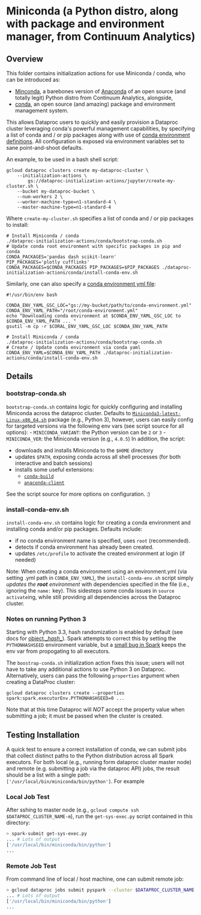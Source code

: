 # Miniconda (a Python distro, along with package and environment manager, from Continuum Analytics)

## Overview

This folder contains initialization actions for use Miniconda / conda, who can be introduced as:
 
- [Minconda](http://conda.pydata.org/miniconda.html), a barebones version of [Anaconda](https://www.continuum.io/why-anaconda) of an open source (and totally legit) Python distro from Continuum Analytics, alongside,
- [conda](http://conda.pydata.org/docs/), an open source (and amazing) package and environment management system.

This allows Dataproc users to quickly and easily provision a Dataproc cluster leveraging conda's powerful management capabilities, by specifying a list of conda and / or pip packages along with use of [conda environment definitions](https://github.com/conda/conda-env#environment-file-example). All configuration is exposed via environment variables set to sane point-and-shoot defaults.

An example, to be used in a bash shell script:

```
gcloud dataproc clusters create my-dataproc-cluster \
    --initialization-actions \
        gs://dataproc-initialization-actions/jupyter/create-my-cluster.sh \
    --bucket my-dataproc-bucket \
    --num-workers 2 \
    --worker-machine-type=n1-standard-4 \
    --master-machine-type=n1-standard-4
```

Where `create-my-cluster.sh` specifies a list of conda and / or pip packages to install:

```
# Install Miniconda / conda
./dataproc-initialization-actions/conda/bootstrap-conda.sh
# Update conda root environment with specific packages in pip and conda
CONDA_PACKAGES='pandas dash scikit-learn'
PIP_PACKAGES='plotly cufflinks'
CONDA_PACKAGES=$CONDA_PACKAGES PIP_PACKAGES=$PIP_PACKAGES ./dataproc-initialization-actions/conda/install-conda-env.sh
```

Similarly, one can also specify a [conda environment yml file](https://github.com/conda/conda-env):

```
#!/usr/bin/env bash

CONDA_ENV_YAML_GSC_LOC="gs://my-bucket/path/to/conda-environment.yml"
CONDA_ENV_YAML_PATH="/root/conda-environment.yml"
echo "Downloading conda environment at $CONDA_ENV_YAML_GSC_LOC to $CONDA_ENV_YAML_PATH ... "
gsutil -m cp -r $CORAL_ENV_YAML_GSC_LOC $CONDA_ENV_YAML_PATH

# Install Miniconda / conda
./dataproc-initialization-actions/conda/bootstrap-conda.sh
# Create / Update conda environment via conda yaml
CONDA_ENV_YAML=$CONDA_ENV_YAML_PATH ./dataproc-initialization-actions/conda/install-conda-env.sh

```


## Details 

### bootstrap-conda.sh

`bootstrap-conda.sh` contains logic for quickly configuring and installing Miniconda across the dataproc cluster. Defaults to [`Miniconda3-latest-Linux-x86_64.sh`](https://repo.continuum.io/miniconda/Miniconda3-latest-Linux-x86_64.sh) package (e.g., Python 3), however, users can easily config for targeted versions via the following env vars (see script source for all options):
    - `MINICONDA_VARIANT`: the Python version can be `2` or `3`
    - `MINICONDA_VER`: the Miniconda version (e.g., `4.0.5`)
In addition, the script:
- downloads and installs Miniconda to the `$HOME` directory
- updates `$PATH`, exposing conda across all shell processes (for both interactive and batch sessions)
- installs some useful extensions:
    - [`conda-build`](https://github.com/conda/conda-build)
    - [`anaconda-client`](https://github.com/Anaconda-Server/anaconda-client)
    
See the script source for more options on configuration. :)

### install-conda-env.sh

`install-conda-env.sh` contains logic for creating a conda environment and installing conda and/or pip packages. Defaults include:

- if no conda environment name is specified, uses `root` (recommended).
- detects if conda environment has already been created.
- updates `/etc/profile` to activate the created environment at login (if needed)

Note: When creating a conda environment using an environment.yml (via setting .yml path in `CONDA_ENV_YAML`), the `install-conda-env.sh` script simply *updates the **root** environment* with dependencies specified in the file (i.e., ignoring the `name:` key). This sidesteps some conda issues in `source activate`ing, while still providing all dependencies across the Dataproc cluster.


### Notes on running Python 3

Starting with Python 3.3, hash randomization is enabled by default (see docs for [object.\__hash__](https://docs.python.org/3/reference/datamodel.html#object.__hash__)). Spark attempts to correct this by setting the `PYTHONHASHSEED` environment variable, but a [small bug in Spark](https://issues.apache.org/jira/browse/SPARK-13330) keeps the env var from propogating to all executors.

The `boostrap-conda.sh` initialization action fixes this issue; users will not have to take any additional actions to use Python 3 on Dataproc. Alternatively, users can pass the following `properties` argument when creating a DataProc cluster:
```
gcloud dataproc clusters create --properties spark:spark.executorEnv.PYTHONHASHSEED=0 ...
```
Note that at this time Dataproc will *NOT* accept the property value when submitting a job; it must be passed when the cluster is created.


## Testing Installation

A quick test to ensure a correct installation of conda, we can submit jobs that collect distinct paths to the Python distribution across all Spark executors. For both local (e.g., running form dataproc cluster master node) and remote (e.g. submitting a job via the dataproc API) jobs, the result should be a list with a single path: `['/usr/local/bin/miniconda/bin/python']`. For example


### Local Job Test

After sshing to master node (e.g., `gcloud compute ssh $DATAPROC_CLUSTER_NAME-m`), run the `get-sys-exec.py` script contained in this directory:

```bash
> spark-submit get-sys-exec.py
... # Lots of output
['/usr/local/bin/miniconda/bin/python']
...
```

### Remote Job Test

From command line of local / host machine, one can submit remote job:

```bash
> gcloud dataproc jobs submit pyspark --cluster $DATAPROC_CLUSTER_NAME get-sys-exec.py
... # Lots of output
['/usr/local/bin/miniconda/bin/python']
...
```
